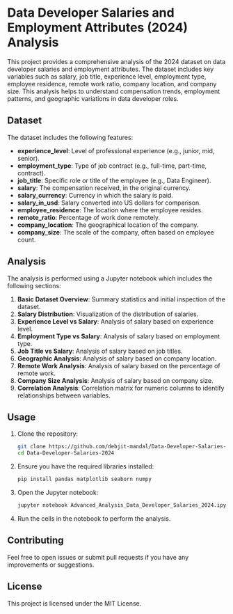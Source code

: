 # Data Developer Salaries and Employment Attributes (2024) Analysis

This project provides a comprehensive analysis of the 2024 dataset on data developer salaries and employment attributes. The dataset includes key variables such as salary, job title, experience level, employment type, employee residence, remote work ratio, company location, and company size. This analysis helps to understand compensation trends, employment patterns, and geographic variations in data developer roles.

## Dataset

The dataset includes the following features:

- **experience_level**: Level of professional experience (e.g., junior, mid, senior).
- **employment_type**: Type of job contract (e.g., full-time, part-time, contract).
- **job_title**: Specific role or title of the employee (e.g., Data Engineer).
- **salary**: The compensation received, in the original currency.
- **salary_currency**: Currency in which the salary is paid.
- **salary_in_usd**: Salary converted into US dollars for comparison.
- **employee_residence**: The location where the employee resides.
- **remote_ratio**: Percentage of work done remotely.
- **company_location**: The geographical location of the company.
- **company_size**: The scale of the company, often based on employee count.

## Analysis

The analysis is performed using a Jupyter notebook which includes the following sections:

1. **Basic Dataset Overview**: Summary statistics and initial inspection of the dataset.
2. **Salary Distribution**: Visualization of the distribution of salaries.
3. **Experience Level vs Salary**: Analysis of salary based on experience level.
4. **Employment Type vs Salary**: Analysis of salary based on employment type.
5. **Job Title vs Salary**: Analysis of salary based on job titles.
6. **Geographic Analysis**: Analysis of salary based on company location.
7. **Remote Work Analysis**: Analysis of salary based on the percentage of remote work.
8. **Company Size Analysis**: Analysis of salary based on company size.
9. **Correlation Analysis**: Correlation matrix for numeric columns to identify relationships between variables.

## Usage

1. Clone the repository:
    ```bash
    git clone https://github.com/debjit-mandal/Data-Developer-Salaries-2024.git
    cd Data-Developer-Salaries-2024
    ```

2. Ensure you have the required libraries installed:
    ```bash
    pip install pandas matplotlib seaborn numpy
    ```

3. Open the Jupyter notebook:
    ```bash
    jupyter notebook Advanced_Analysis_Data_Developer_Salaries_2024.ipynb
    ```

4. Run the cells in the notebook to perform the analysis.

## Contributing

Feel free to open issues or submit pull requests if you have any improvements or suggestions.

## License

This project is licensed under the MIT License.

